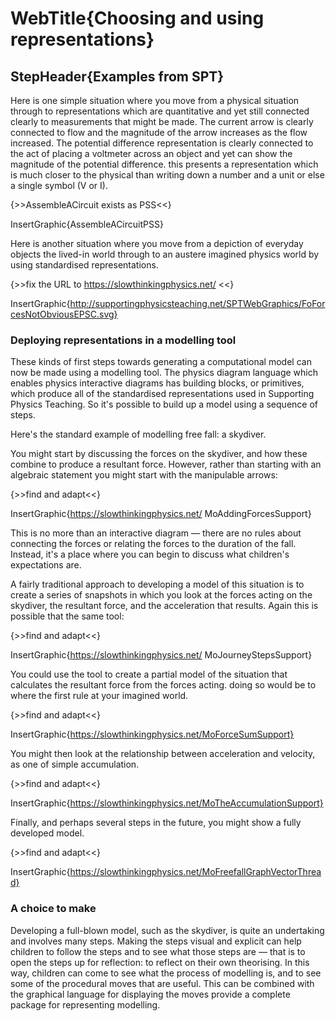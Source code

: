 # WebTitle{Choosing and using representations}

## StepHeader{Examples from SPT}

Here is one simple situation where you move from a physical situation through to representations which are quantitative and yet still connected clearly to measurements that might be made. The current arrow is clearly connected to flow and the magnitude of the arrow increases as the flow increased. The potential difference representation is clearly connected to the act of placing a voltmeter across an object and yet can show the magnitude of the potential difference. this presents a representation which is much closer to the physical than writing down a number and a unit or else a single symbol (V or I).

{\>\>AssembleACircuit exists as PSS\<\<}

InsertGraphic{AssembleACircuitPSS}

Here is another situation where you move from a depiction of everyday objects the lived-in world through to an austere imagined physics world by using standardised representations.

{\>\>fix the URL to https://slowthinkingphysics.net/ \<\<}

InsertGraphic{http://supportingphysicsteaching.net/SPTWebGraphics/FoForcesNotObviousEPSC.svg}

### Deploying representations in a modelling tool

These kinds of first steps towards generating a computational model can now be made using a modelling tool. The physics diagram language which enables physics interactive diagrams has building blocks, or primitives, which produce all of the standardised representations used in Supporting Physics Teaching. So it's possible to build up a model using a sequence of steps.

Here's the standard example of modelling free fall: a skydiver.

You might start by discussing the forces on the skydiver, and how these combine to produce a resultant force. However, rather than starting with an algebraic statement you might start with the manipulable arrows:

{\>\>find and adapt\<\<}

InsertGraphic{https://slowthinkingphysics.net/ MoAddingForcesSupport}

This is no more than an interactive diagram — there are no rules about connecting the forces or relating the forces to the duration of the fall. Instead, it's a place where you can begin to discuss what children's expectations are.

A fairly traditional approach to developing a model of this situation is to create a series of snapshots in which you look at the forces acting on the skydiver, the resultant force, and the acceleration that results. Again this is possible that the same tool:

{\>\>find and adapt\<\<}

InsertGraphic{https://slowthinkingphysics.net/ MoJourneyStepsSupport}

You could use the tool to create a partial model of the situation that calculates the resultant force from the forces acting. doing so would be to where the first rule at your imagined world.

{\>\>find and adapt\<\<}

InsertGraphic{https://slowthinkingphysics.net/MoForceSumSupport}

You might then look at the relationship between acceleration and velocity, as one of simple accumulation.

{\>\>find and adapt\<\<}

InsertGraphic{https://slowthinkingphysics.net/MoTheAccumulationSupport}

Finally, and perhaps several steps in the future, you might show a fully developed model.

{\>\>find and adapt\<\<}

InsertGraphic{https://slowthinkingphysics.net/MoFreefallGraphVectorThread}

### A choice to make

Developing a full-blown model, such as the skydiver, is quite an undertaking and involves many steps. Making the steps visual and explicit can help children to follow the steps and to see what those steps are — that is to open the steps up for reflection: to reflect on their own theorising. In this way, children can come to see what the process of modelling is, and to see some of the procedural moves that are useful. This can be combined with the graphical language for displaying the moves provide a complete package for representing modelling.
